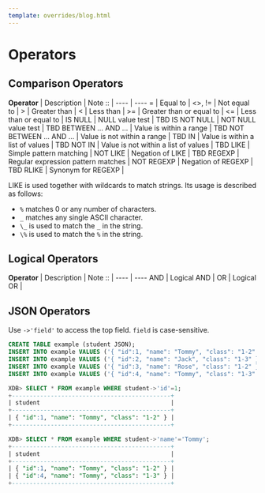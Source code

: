 ```yaml
---
template: overrides/blog.html
---
```


# Operators

## Comparison Operators

  **Operator**           | Description      | Note
   ::                    | ----				| ----
         =               | Equal to			|
      <\>, !=            | Not equal to		|
      \>                 | Greater than     |
       <                 | Less than        |
     \>=                 | Greater than or equal to |
      <=                 | Less than or equal to	|
   IS NULL               | NULL value test			| TBD
   IS NOT NULL           | NOT NULL value test		| TBD
 BETWEEN ... AND ...     | Value is within a range		| TBD
 NOT BETWEEN ... AND ... | Value is not within a range	| TBD
     IN                  | Value is within a list of values		| TBD
     NOT IN              | Value is not within a list of values	| TBD
     LIKE                | Simple pattern matching		|
     NOT LIKE            | Negation of LIKE	            | TBD
     REGEXP              | Regular expression pattern matches 	|
     NOT REGEXP          | Negation of REGEXP	| TBD
     RLIKE               | Synonym for REGEXP 	|

LIKE is used together with wildcards to match strings. Its usage is described as follows:

- `%` matches 0 or any number of characters.
- `_` matches any single ASCII character.
- `\_` is used to match the `_` in the string.
- `\%` is used to match the `%` in the string.

## Logical Operators

 **Operator** | Description		| Note
     ::       | ----            | ----
    AND       | Logical AND     |
    OR        | Logical OR      |

## JSON Operators

Use `->'field'` to access the top field. `field` is case-sensitive.

```sql
CREATE TABLE example (student JSON);
INSERT INTO example VALUES ('{ "id":1, "name": "Tommy", "class": "1-2" }');
INSERT INTO example VALUES ('{ "id":2, "name": "Jack", "class": "1-3" }');
INSERT INTO example VALUES ('{ "id":3, "name": "Rose", "class": "1-2" }');
INSERT INTO example VALUES ('{ "id":4, "name": "Tommy", "class": "1-3" }');
```

```sql
XDB> SELECT * FROM example WHERE student->'id'=1;
+---------------------------------------------+
| student                                     |
+---------------------------------------------+
| { "id":1, "name": "Tommy", "class": "1-2" } |
+---------------------------------------------+
```

```sql
XDB> SELECT * FROM example WHERE student->'name'='Tommy';
+---------------------------------------------+
| student                                     |
+---------------------------------------------+
| { "id":1, "name": "Tommy", "class": "1-2" } |
| { "id":4, "name": "Tommy", "class": "1-3" } |
+---------------------------------------------+
```